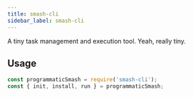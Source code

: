 ```yaml
---
title: smash-cli
sidebar_label: smash-cli
---
```


A tiny task management and execution tool. Yeah, really tiny.

## Usage

```javascript
const programmaticSmash = require('smash-cli');
const { init, install, run } = programmaticSmash;
```
